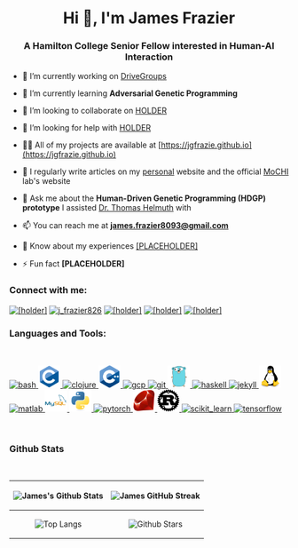 <h1 align="center">Hi 👋, I'm James Frazier</h1>
<h3 align="center">A Hamilton College Senior Fellow interested in Human-AI Interaction</h3>

<!-- <p align="center">![Jokes](https://readme-jokes.vercel.app/api?&show_icons=true&theme=radical")</p> -->

<!-- <p align="left"> <a href="https://github.com/ryo-ma/github-profile-trophy"><img src="https://github-profile-trophy.vercel.app/?username=jgfrazie" alt="jgfrazie" /></a> </p> -->

- 🔭 I’m currently working on [DriveGroups](https://mochiresearch.com/)

- 🌱 I’m currently learning **Adversarial Genetic Programming**

- 👯 I’m looking to collaborate on [HOLDER](HOLDER)

- 🤝 I’m looking for help with [HOLDER](HOLDER)

- 👨‍💻 All of my projects are available at [https://jgfrazie.github.io](https://jgfrazie.github.io)

- 📝 I regularly write articles on my [personal](https://jgfrazie.github.io) website and the official [MoCHI](http://mochiresearch.com/author/wchtr101/) lab's website

- 💬 Ask me about the **Human-Driven Genetic Programming (HDGP) prototype** I assisted [Dr. Thomas Helmuth](https://scholar.google.com/citations?user=Z_nA0YoAAAAJ&hl=en) with

- 📫 You can reach me at **james.frazier8093@gmail.com**

- 📄 Know about my experiences [[PLACEHOLDER]]([PLACEHOLDER])

- ⚡ Fun fact **[PLACEHOLDER]**

<h3 align="left">Connect with me:</h3>
<p align="left">
<a href="https://linkedin.com/in/[holder]" target="blank"><img align="center" src="https://raw.githubusercontent.com/rahuldkjain/github-profile-readme-generator/master/src/images/icons/Social/linked-in-alt.svg" alt="[holder]" height="30" width="40" /></a>
<a href="https://instagram.com/j_frazier826" target="blank"><img align="center" src="https://raw.githubusercontent.com/rahuldkjain/github-profile-readme-generator/master/src/images/icons/Social/instagram.svg" alt="j_frazier826" height="30" width="40" /></a>
<a href="https://www.youtube.com/c/[holder]" target="blank"><img align="center" src="https://raw.githubusercontent.com/rahuldkjain/github-profile-readme-generator/master/src/images/icons/Social/youtube.svg" alt="[holder]" height="30" width="40" /></a>
<a href="https://www.leetcode.com/jgfrazie" target="blank"><img align="center" src="https://raw.githubusercontent.com/rahuldkjain/github-profile-readme-generator/master/src/images/icons/Social/leet-code.svg" alt="[holder]" height="30" width="40" /></a>
<a href="https://discord.gg/[holder]" target="blank"><img align="center" src="https://raw.githubusercontent.com/rahuldkjain/github-profile-readme-generator/master/src/images/icons/Social/discord.svg" alt="[holder]" height="30" width="40" /></a>
</p>

<h3 align="left">Languages and Tools:</h3>
<br>
<p align="left"> <a href="https://www.gnu.org/software/bash/" target="_blank" rel="noreferrer"> <img src="https://www.vectorlogo.zone/logos/gnu_bash/gnu_bash-icon.svg" alt="bash" width="40" height="40"/> </a> <a href="https://www.cprogramming.com/" target="_blank" rel="noreferrer"> <img src="https://raw.githubusercontent.com/devicons/devicon/master/icons/c/c-original.svg" alt="c" width="40" height="40"/> </a> <a href="https://clojure.org/" target="_blank" rel="noreferrer"> <img src="https://upload.wikimedia.org/wikipedia/commons/5/5d/Clojure_logo.svg" alt="clojure" width="40" height="40"/> </a> <a href="https://www.w3schools.com/cpp/" target="_blank" rel="noreferrer"> <img src="https://raw.githubusercontent.com/devicons/devicon/master/icons/cplusplus/cplusplus-original.svg" alt="cplusplus" width="40" height="40"/> </a> <a href="https://cloud.google.com" target="_blank" rel="noreferrer"> <img src="https://www.vectorlogo.zone/logos/google_cloud/google_cloud-icon.svg" alt="gcp" width="40" height="40"/> </a> <a href="https://git-scm.com/" target="_blank" rel="noreferrer"> <img src="https://www.vectorlogo.zone/logos/git-scm/git-scm-icon.svg" alt="git" width="40" height="40"/> </a> <a href="https://golang.org" target="_blank" rel="noreferrer"> <img src="https://raw.githubusercontent.com/devicons/devicon/master/icons/go/go-original.svg" alt="go" width="40" height="40"/> </a> <a href="https://www.haskell.org/" target="_blank" rel="noreferrer"> <img src="https://upload.wikimedia.org/wikipedia/commons/1/1c/Haskell-Logo.svg" alt="haskell" width="40" height="40"/> </a> <a href="https://jekyllrb.com/" target="_blank" rel="noreferrer"> <img src="https://www.vectorlogo.zone/logos/jekyllrb/jekyllrb-icon.svg" alt="jekyll" width="40" height="40"/> </a> <a href="https://www.linux.org/" target="_blank" rel="noreferrer"> <img src="https://raw.githubusercontent.com/devicons/devicon/master/icons/linux/linux-original.svg" alt="linux" width="40" height="40"/> </a> <a href="https://www.mathworks.com/" target="_blank" rel="noreferrer"> <img src="https://upload.wikimedia.org/wikipedia/commons/2/21/Matlab_Logo.png" alt="matlab" width="40" height="40"/> </a> <a href="https://www.mysql.com/" target="_blank" rel="noreferrer"> <img src="https://raw.githubusercontent.com/devicons/devicon/master/icons/mysql/mysql-original-wordmark.svg" alt="mysql" width="40" height="40"/> </a> <a href="https://www.python.org" target="_blank" rel="noreferrer"> <img src="https://raw.githubusercontent.com/devicons/devicon/master/icons/python/python-original.svg" alt="python" width="40" height="40"/> </a> <a href="https://pytorch.org/" target="_blank" rel="noreferrer"> <img src="https://www.vectorlogo.zone/logos/pytorch/pytorch-icon.svg" alt="pytorch" width="40" height="40"/> </a> <a href="https://www.ruby-lang.org/en/" target="_blank" rel="noreferrer"> <img src="https://raw.githubusercontent.com/devicons/devicon/master/icons/ruby/ruby-original.svg" alt="ruby" width="40" height="40"/> </a> <a href="https://www.rust-lang.org" target="_blank" rel="noreferrer"> <img src="https://raw.githubusercontent.com/devicons/devicon/master/icons/rust/rust-plain.svg" alt="rust" width="40" height="40"/> </a> <a href="https://scikit-learn.org/" target="_blank" rel="noreferrer"> <img src="https://upload.wikimedia.org/wikipedia/commons/0/05/Scikit_learn_logo_small.svg" alt="scikit_learn" width="40" height="40"/> </a> <a href="https://www.tensorflow.org" target="_blank" rel="noreferrer"> <img src="https://www.vectorlogo.zone/logos/tensorflow/tensorflow-icon.svg" alt="tensorflow" width="40" height="40"/> </a> </p>

<br>

### Github Stats

<br>

| <p align="center">![James's Github Stats](https://github-readme-stats.vercel.app/api?username=jgfrazie&show_icons=true&theme=radical)</p> | <p align="center">![James GitHub Streak](https://github-readme-streak-stats.herokuapp.com/?user=jgfrazie&theme=radical) |
| --- | --- |
| <p align="center">![Top Langs](https://github-readme-stats.vercel.app/api/top-langs/?username=jgfrazie&theme=radical)</p> | <p align="center">![Github Stars](https://github-readme-stats.vercel.app/api?username=jgfrazie&show_icons=true&locale=en&count_private=true&hide_rank=true&custom_title=My%20GitHub%20Stats&disable_animations=true&theme=radical)</p> |

<br>

